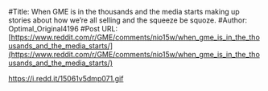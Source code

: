 #Title: When GME is in the thousands and the media starts making up stories about how we’re all selling and the squeeze be squoze.
#Author: Optimal_Original4196
#Post URL: [https://www.reddit.com/r/GME/comments/nio15w/when_gme_is_in_the_thousands_and_the_media_starts/](https://www.reddit.com/r/GME/comments/nio15w/when_gme_is_in_the_thousands_and_the_media_starts/)


https://i.redd.it/15061v5dmp071.gif